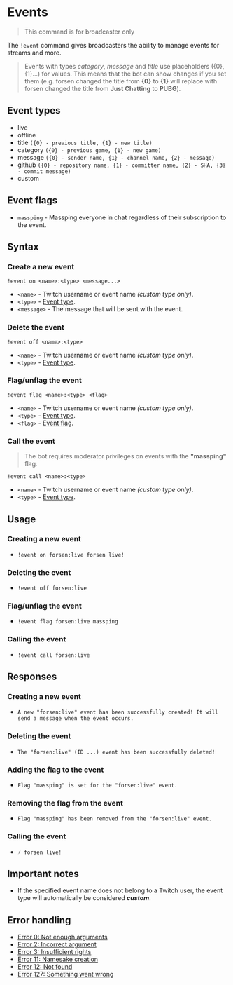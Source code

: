 # Events

> This command is for broadcaster only

The `!event` command gives broadcasters the ability to manage events for streams and more.

> Events with types *category*, *message* and *title* use placeholders ({0}, {1}...) for values.
This means that the bot can show changes if you set them
(e.g. forsen changed the title from **{0}** to **{1}** will replace with
forsen changed the title from **Just Chatting** to **PUBG**).

## Event types
+ live
+ offline
+ title `({0} - previous title, {1} - new title)`
+ category `({0} - previous game, {1} - new game)`
+ message `({0} - sender name, {1} - channel name, {2} - message)`
+ github `({0} - repository name, {1} - committer name, {2} - SHA, {3} - commit message)`
+ custom

## Event flags
+ `massping` - Massping everyone in chat regardless of their subscription to the event.

## Syntax

### Create a new event
`!event on <name>:<type> <message...>`
+ `<name>` - Twitch username or event name *(custom type only)*.
+ `<type>` - [Event type](#event-types).
+ `<message>` - The message that will be sent with the event.

### Delete the event
`!event off <name>:<type>`
+ `<name>` - Twitch username or event name *(custom type only)*.
+ `<type>` - [Event type](#event-types).

### Flag/unflag the event
`!event flag <name>:<type> <flag>`
+ `<name>` - Twitch username or event name *(custom type only)*.
+ `<type>` - [Event type](#event-types).
+ `<flag>` - [Event flag](#event-flags).

### Call the event

> The bot requires moderator privileges on events with the **"massping"** flag.

`!event call <name>:<type>`
+ `<name>` - Twitch username or event name *(custom type only)*.
+ `<type>` - [Event type](#event-types).

## Usage

### Creating a new event
+ `!event on forsen:live forsen live!`

### Deleting the event
+ `!event off forsen:live`

### Flag/unflag the event
+ `!event flag forsen:live massping`

### Calling the event
+ `!event call forsen:live`

## Responses

### Creating a new event
+ `A new "forsen:live" event has been successfully created! It will send a message when the event occurs.`

### Deleting the event
+ `The "forsen:live" (ID ...) event has been successfully deleted!`

### Adding the flag to the event
+ `Flag "massping" is set for the "forsen:live" event.`

### Removing the flag from the event
+ `Flag "massping" has been removed from the "forsen:live" event.`

### Calling the event
+ `⚡ forsen live!` 

## Important notes

+ If the specified event name does not belong to a Twitch user,
the event type will automatically be considered ***custom***.

## Error handling

+ [Error 0: Not enough arguments](/wiki/error-codes#0)
+ [Error 2: Incorrect argument](/wiki/error-codes#2)
+ [Error 3: Insufficient rights](/wiki/error-codes#3)
+ [Error 11: Namesake creation](/wiki/error-codes#11)
+ [Error 12: Not found](/wiki/error-codes#12)
+ [Error 127: Something went wrong](/wiki/error-codes#127)
